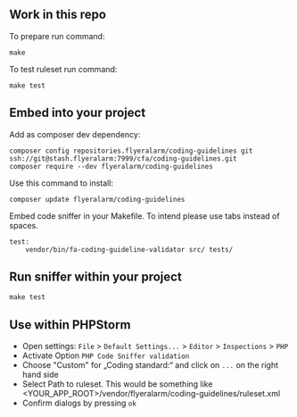 Work in this repo
-----------------
To prepare run command:
```
make
```

To test ruleset run command:
```
make test
```

Embed into your project
------------------------

Add as composer dev dependency:
```
composer config repositories.flyeralarm/coding-guidelines git ssh://git@stash.flyeralarm:7999/cfa/coding-guidelines.git
composer require --dev flyeralarm/coding-guidelines
```

Use this command to install:
```
composer update flyeralarm/coding-guidelines
```

Embed code sniffer in your Makefile. To intend please use tabs instead of spaces. 
```
test:
	vendor/bin/fa-coding-guideline-validator src/ tests/
```

Run sniffer within your project
-------------------------------
```
make test
```

Use within PHPStorm
-------------------
- Open settings:
`File` > `Default Settings...` > `Editor` > `Inspections` > `PHP`
- Activate Option `PHP Code Sniffer validation`
- Choose "Custom" for „Coding standard:“ and click on `...` on the right hand side
- Select Path to ruleset. This would be something like <YOUR_APP_ROOT>/vendor/flyeralarm/coding-guidelines/ruleset.xml
- Confirm dialogs by pressing `ok`
